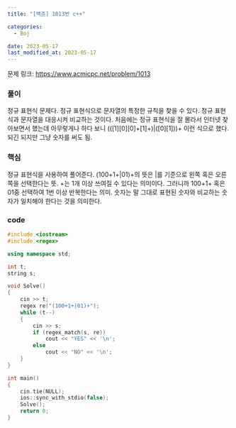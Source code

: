 ```yaml
---
title: "[백준] 1013번 c++"

categories:
  - Boj

date: 2023-05-17
last_modified_at: 2023-05-17
---
```


문제 링크: <a href="https://www.acmicpc.net/problem/1013" target="_blank">https://www.acmicpc.net/problem/1013</a>  

### 풀이  
정규 표현식 문제다. 정규 표현식으로 문자열의 특정한 규칙을 찾을 수 있다. 정규 표현식과 문자열을 대응시켜 비교하는 것이다. 처음에는 정규 표현식을 잘 몰라서 인터넷 찾아보면서 했는데 아무렇게나 하다 보니 (([1][0][0]+[1]+)|([0][1]))+ 이런 식으로 했다. 되긴 되지만 그냥 숫자를 써도 됨.

### 핵심  
정규 표현식을 사용하여 풀어준다. (100+1+|01)+의 뜻은 |를 기준으로 왼쪽 혹은 오른쪽을 선택한다는 뜻. +는 1개 이상 쓰여질 수 있다는 의미이다. 그러니까 100+1+ 혹은 01중 선택하여 1번 이상 반복한다는 의미. 숫자는 말 그대로 표현된 숫자와 비교하는 숫자가 일치해야 한다는 것을 의미한다.  

### code  
```c++
#include <iostream>
#include <regex>

using namespace std;

int t;
string s;

void Solve()
{
    cin >> t;
    regex re("(100+1+|01)+");
    while (t--) 
    {
        cin >> s;
        if (regex_match(s, re))
            cout << "YES" << '\n';
        else
            cout << "NO" << '\n';
    }
}

int main()
{
    cin.tie(NULL);
    ios::sync_with_stdio(false);
    Solve();
    return 0;
}
```